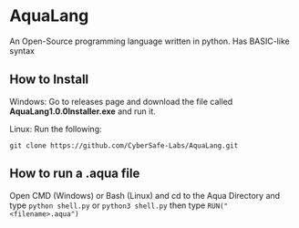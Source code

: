# AquaLang
An Open-Source programming language written in python. Has BASIC-like syntax

## How to Install

Windows:
Go to releases page and download the file called **AquaLang1.0.0Installer.exe** and run it.

Linux:
Run the following:
```shell script
git clone https://github.com/CyberSafe-Labs/AquaLang.git
```

## How to run a .aqua file

Open CMD (Windows) or Bash (Linux) and cd to the Aqua Directory and type ```python shell.py``` or ```python3 shell.py``` then type ```RUN("<filename>.aqua")```
